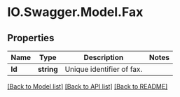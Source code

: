 # IO.Swagger.Model.Fax
## Properties

Name | Type | Description | Notes
------------ | ------------- | ------------- | -------------
**Id** | **string** | Unique identifier of fax. | 

[[Back to Model list]](../README.md#documentation-for-models) [[Back to API list]](../README.md#documentation-for-api-endpoints) [[Back to README]](../README.md)

